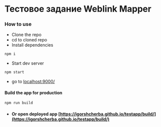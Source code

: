 # Тестовое задание Weblink Mapper

### How to use

- Clone the repo
- cd to cloned repo
- Install dependencies

```bash
npm i
```

- Start dev server

```bash
npm start
```

- go to [localhost:9000/](http://localhost:9000)

#### Build the app for production

```bash
npm run build
```

- #### Or open deployed app [https://igorshcherba.github.io/testapp/build/](https://igorshcherba.github.io/testapp/build/)
